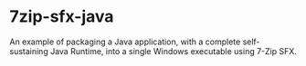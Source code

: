 7zip-sfx-java
=============

An example of packaging a Java application, with a complete self-sustaining Java Runtime, into a single Windows executable using 7-Zip SFX.

